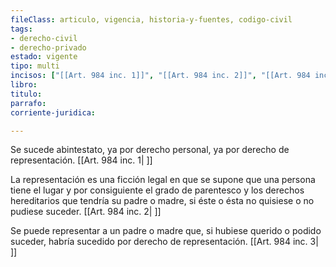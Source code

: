 ```yaml
---
fileClass: articulo, vigencia, historia-y-fuentes, codigo-civil
tags:
- derecho-civil
- derecho-privado
estado: vigente
tipo: multi
incisos: ["[[Art. 984 inc. 1]]", "[[Art. 984 inc. 2]]", "[[Art. 984 inc. 3]]"]
libro:
titulo:
parrafo:
corriente-juridica:

---
```

Se sucede abintestato, ya por derecho personal, ya por derecho de representación. [[Art. 984 inc. 1| ]]

La representación es una ficción legal en que se supone que una persona tiene el lugar y por consiguiente el grado de parentesco y los derechos hereditarios que tendría su padre o madre, si éste o ésta no quisiese o no pudiese suceder. [[Art. 984 inc. 2| ]]

Se puede representar a un padre o madre que, si hubiese querido o podido suceder, habría sucedido por derecho de representación. [[Art. 984 inc. 3| ]]